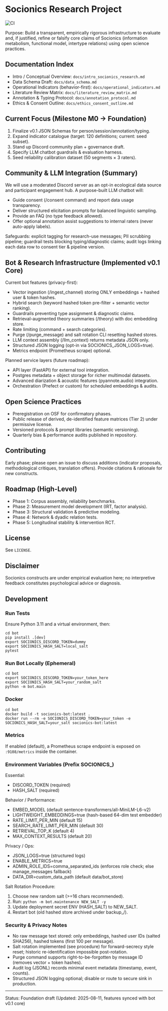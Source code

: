 # Socionics Research Project

![CI](https://github.com/endomorphosis/socionics_research/actions/workflows/ci.yml/badge.svg)

Purpose: Build a transparent, empirically rigorous infrastructure to evaluate and, if justified, refine or falsify core claims of Socionics (information metabolism, functional model, intertype relations) using open science practices.

## Documentation Index
- Intro / Conceptual Overview: `docs/intro_socionics_research.md`
- Data Schema Draft: `docs/data_schema.md`
- Operational Indicators (behavior-first): `docs/operational_indicators.md`
- Literature Review Matrix: `docs/literature_review_matrix.md`
- Annotation & Typing Protocol: `docs/annotation_protocol.md`
- Ethics & Consent Outline: `docs/ethics_consent_outline.md`

## Current Focus (Milestone M0 → Foundation)
1. Finalize v0.1 JSON Schemas for person/session/annotation/typing.
2. Expand indicator catalogue (target: 120 definitions; current: seed subset).
3. Stand up Discord community plan + governance draft.
4. Specify LLM chatbot guardrails & evaluation harness.
5. Seed reliability calibration dataset (50 segments × 3 raters).

## Community & LLM Integration (Summary)
We will use a moderated Discord server as an opt-in ecological data source and participant engagement hub. A purpose-built LLM chatbot will:
- Guide consent (/consent command) and report data usage transparency.
- Deliver structured elicitation prompts for balanced linguistic sampling.
- Provide an FAQ (no type feedback allowed).
- Offer optional annotation assist suggestions to internal raters (never auto-apply labels).

Safeguards: explicit tagging for research-use messages; PII scrubbing pipeline; guardrail tests blocking typing/diagnostic claims; audit logs linking each data row to consent tier & pipeline version.

## Bot & Research Infrastructure (Implemented v0.1 Core)
Current bot features (privacy-first):
- Vector ingestion (/ingest_channel) storing ONLY embeddings + hashed user & token hashes.
- Hybrid search (keyword hashed token pre-filter + semantic vector ranking).
- Guardrails preventing type assignment & diagnostic claims.
- Retrieval-augmented theory summaries (/theory) with doc embedding store.
- Rate limiting (command + search categories).
- Purge (/purge_message) and salt rotation CLI resetting hashed stores.
- LLM context assembly (/llm_context) returns metadata JSON only.
- Structured JSON logging (opt-in via SOCIONICS_JSON_LOGS=true).
- Metrics endpoint (Prometheus scrape) optional.

Planned service layers (future roadmap):
- API layer (FastAPI) for external tool integration.
- Postgres metadata + object storage for richer multimodal datasets.
- Advanced diarization & acoustic features (pyannote.audio) integration.
- Orchestration (Prefect or custom) for scheduled embeddings & audits.

## Open Science Practices
- Preregistration on OSF for confirmatory phases.
- Public release of derived, de-identified feature matrices (Tier 2) under permissive license.
- Versioned protocols & prompt libraries (semantic versioning).
- Quarterly bias & performance audits published in repository.

## Contributing
Early phase; please open an issue to discuss additions (indicator proposals, methodological critiques, translation offers). Provide citations & rationale for new constructs.

## Roadmap (High-Level)
- Phase 1: Corpus assembly, reliability benchmarks.
- Phase 2: Measurement model development (IRT, factor analysis).
- Phase 3: Structural validation & predictive modeling.
- Phase 4: Network & dyadic relation tests.
- Phase 5: Longitudinal stability & intervention RCT.

## License
See `LICENSE`.

## Disclaimer
Socionics constructs are under empirical evaluation here; no interpretive feedback constitutes psychological advice or diagnosis.

## Development

### Run Tests
Ensure Python 3.11 and a virtual environment, then:
```
cd bot
pip install .[dev]
export SOCIONICS_DISCORD_TOKEN=dummy
export SOCIONICS_HASH_SALT=local_salt
pytest
```

### Run Bot Locally (Ephemeral)
```
cd bot
export SOCIONICS_DISCORD_TOKEN=your_token_here
export SOCIONICS_HASH_SALT=your_random_salt
python -m bot.main
```

### Docker
```
cd bot
docker build -t socionics-bot:latest .
docker run --rm -e SOCIONICS_DISCORD_TOKEN=your_token -e SOCIONICS_HASH_SALT=your_salt socionics-bot:latest
```

### Metrics
If enabled (default), a Prometheus scrape endpoint is exposed on `:9108/metrics` inside the container.

### Environment Variables (Prefix SOCIONICS_)
Essential:
- DISCORD_TOKEN (required)
- HASH_SALT (required)

Behavior / Performance:
- EMBED_MODEL (default sentence-transformers/all-MiniLM-L6-v2)
- LIGHTWEIGHT_EMBEDDINGS=true (hash-based 64-dim test embedder)
- RATE_LIMIT_PER_MIN (default 15)
- SEARCH_RATE_LIMIT_PER_MIN (default 30)
- RETRIEVAL_TOP_K (default 4)
- MAX_CONTEXT_RESULTS (default 20)

Privacy / Ops:
- JSON_LOGS=true (structured logs)
- ENABLE_METRICS=true
- ADMIN_ROLE_IDS=comma_separated_ids (enforces role check; else manage_messages fallback)
- DATA_DIR=custom_data_path (default data/bot_store)

Salt Rotation Procedure:
1. Choose new random salt (>=16 chars recommended).
2. Run: `python -m bot.maintenance NEW_SALT -y`
3. Update deployment secret ENV (HASH_SALT) to NEW_SALT.
4. Restart bot (old hashed store archived under backup_<ts>/).

### Security & Privacy Notes
- No raw message text stored: only embeddings, hashed user IDs (salted SHA256), hashed tokens (first 100 per message).
- Salt rotation implemented (see procedure) for forward-secrecy style reset; historic re-identification impossible post-rotation.
- Purge command supports right-to-be-forgotten by message ID (removes vector + token hashes).
- Audit log (JSONL) records minimal event metadata (timestamp, event, counts).
- Structured JSON logging optional; disable or route to secure sink in production.

---
Status: Foundation draft (Updated: 2025-08-11, features synced with bot v0.1 core)
